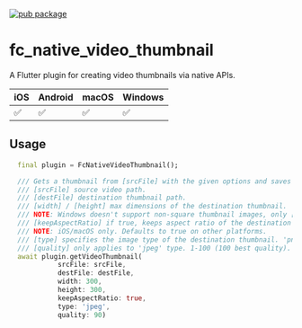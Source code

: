 [![pub package](https://img.shields.io/pub/v/fc_native_video_thumbnail.svg)](https://pub.dev/packages/fc_native_video_thumbnail)

# fc_native_video_thumbnail

A Flutter plugin for creating video thumbnails via native APIs.

| iOS | Android | macOS | Windows |
| --- | ------- | ----- | ------- |
| ✅  | ✅      | ✅    | ✅      |

## Usage

```dart
  final plugin = FcNativeVideoThumbnail();

  /// Gets a thumbnail from [srcFile] with the given options and saves it to [destFile].
  /// [srcFile] source video path.
  /// [destFile] destination thumbnail path.
  /// [width] / [height] max dimensions of the destination thumbnail.
  /// NOTE: Windows doesn't support non-square thumbnail images, only [width] is used in Windows, resulting in a [width]x[width] thumbnail.
  /// [keepAspectRatio] if true, keeps aspect ratio of the destination thumbnail.
  /// NOTE: iOS/macOS only. Defaults to true on other platforms.
  /// [type] specifies the image type of the destination thumbnail. 'png' or 'jpeg'.
  /// [quality] only applies to 'jpeg' type. 1-100 (100 best quality).
  await plugin.getVideoThumbnail(
            srcFile: srcFile,
            destFile: destFile,
            width: 300,
            height: 300,
            keepAspectRatio: true,
            type: 'jpeg',
            quality: 90)
```

